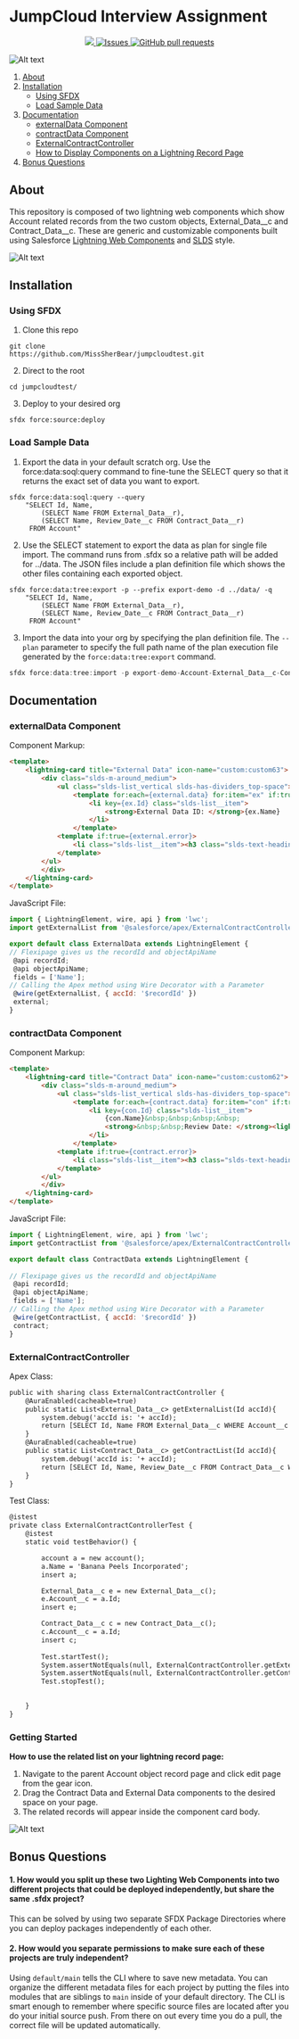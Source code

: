 # JumpCloud Interview Assignment
<p align="center">
    <a href="https://codecov.io/gh/MissSherBear/jumpcloudtest">
      <img src="https://codecov.io/gh/MissSherBear/jumpcloudtest/branch/master/graph/badge.svg" />
    </a>
    <a href="https://github.com/MissSherBear/jumpcloudtest/issues">
      <img alt="Issues" src="https://img.shields.io/github/issues/MissSherBear/jumpcloudtest?color=0088ff" />
    </a>
    <a href="https://github.com/MissSherBear/jumpcloudtest/pulls">
      <img alt="GitHub pull requests" src="https://img.shields.io/github/issues-pr/MissSherBear/jumpcloudtest?color=0088ff" />
    </a>
    </p>

![Alt text](./assets/page.png "Page")

1. [About](#about)
1. [Installation](#installation)
    - [Using SFDX](#using-sfdx)
    - [Load Sample Data](#load-sample-data)
1. [Documentation](#documentation)
    - [externalData Component](#externalData-component)
    - [contractData Component](#contractData-component)
    - [ExternalContractController](#externalContractController)
    - [How to Display Components on a Lightning Record Page](#getting-started) 
1. [Bonus Questions](#bonus-questions)

## About
This repository is composed of two lightning web components which show Account related records from the two custom objects, External_Data__c and Contract_Data__c. These are generic and customizable components built using Salesforce [Lightning Web Components](https://developer.salesforce.com/docs/component-library/documentation/lwc) and [SLDS](https://www.lightningdesignsystem.com/) style.

![Alt text](./assets/component.png "component")

## Installation
### Using SFDX
1. Clone this repo
```
git clone 
https://github.com/MissSherBear/jumpcloudtest.git
```
2. Direct to the root
```
cd jumpcloudtest/
```
3. Deploy to your desired org
```
sfdx force:source:deploy 
```

### Load Sample Data
1. Export the data in your default scratch org.
Use the force:data:soql:query command to fine-tune the SELECT query so that it returns the exact set of data you want to export.
```
sfdx force:data:soql:query --query 
    "SELECT Id, Name, 
        (SELECT Name FROM External_Data__r), 
        (SELECT Name, Review_Date__c FROM Contract_Data__r) 
     FROM Account"
```
2. Use the SELECT statement to export the data as plan for single file import. The command runs from .sfdx so a relative path will be added for ../data. The JSON files include a plan definition file which shows the other files containing each exported object.
```
sfdx force:data:tree:export -p --prefix export-demo -d ../data/ -q 
    "SELECT Id, Name, 
        (SELECT Name FROM External_Data__r), 
        (SELECT Name, Review_Date__c FROM Contract_Data__r) 
     FROM Account" 
```
3. Import the data into your org by specifying the plan definition file. The `--plan` parameter to specify the full path name of the plan execution file generated by the `force:data:tree:export` command. 
```c
sfdx force:data:tree:import -p export-demo-Account-External_Data__c-Contract_Data__c-plan.json
```

## Documentation
### externalData Component
Component Markup:
```html
<template>
    <lightning-card title="External Data" icon-name="custom:custom63">
        <div class="slds-m-around_medium">
            <ul class="slds-list_vertical slds-has-dividers_top-space">
                <template for:each={external.data} for:item="ex" if:true={external.data}>
                    <li key={ex.Id} class="slds-list__item">
                        <strong>External Data ID: </strong>{ex.Name}
                    </li>
                </template>
            <template if:true={external.error}>
                <li class="slds-list__item"><h3 class="slds-text-heading_small slds-text-color_error">{external.error}</h3></li>
            </template>
        </ul>
        </div>
    </lightning-card>
</template>
```
JavaScript File:
```js
import { LightningElement, wire, api } from 'lwc';
import getExternalList from '@salesforce/apex/ExternalContractController.getExternalList';

export default class ExternalData extends LightningElement {
// Flexipage gives us the recordId and objectApiName
 @api recordId;
 @api objectApiName;
 fields = ['Name']; 
// Calling the Apex method using Wire Decorator with a Parameter
 @wire(getExternalList, { accId: '$recordId' }) 
 external;
}
```
### contractData Component
Component Markup:
```html
<template>
    <lightning-card title="Contract Data" icon-name="custom:custom62">
        <div class="slds-m-around_medium">
            <ul class="slds-list_vertical slds-has-dividers_top-space">
                <template for:each={contract.data} for:item="con" if:true={contract.data}>
                    <li key={con.Id} class="slds-list__item">
                        {con.Name}&nbsp;&nbsp;&nbsp;&nbsp;   
                        <strong>&nbsp;&nbsp;Review Date: </strong><lightning-formatted-date-time value={con.Review_Date__c} year="numeric" month="2-digit" day="2-digit" time-zone="UTC"></lightning-formatted-date-time>
                    </li>
                </template>
            <template if:true={contract.error}>
                <li class="slds-list__item"><h3 class="slds-text-heading_small slds-text-color_error">{contract.error}</h3></li>
            </template>
        </ul>
        </div>
    </lightning-card>
</template>
```
JavaScript File:
```js
import { LightningElement, wire, api } from 'lwc';
import getContractList from '@salesforce/apex/ExternalContractController.getContractList';

export default class ContractData extends LightningElement {
    
// Flexipage gives us the recordId and objectApiName
 @api recordId;
 @api objectApiName;
 fields = ['Name']; 
// Calling the Apex method using Wire Decorator with a Parameter
 @wire(getContractList, { accId: '$recordId' }) 
 contract;
}
```
### ExternalContractController
Apex Class:
```cls
public with sharing class ExternalContractController {
    @AuraEnabled(cacheable=true)
    public static List<External_Data__c> getExternalList(Id accId){
        system.debug('accId is: '+ accId);
        return [SELECT Id, Name FROM External_Data__c WHERE Account__c = :accId];
    }
    @AuraEnabled(cacheable=true)
    public static List<Contract_Data__c> getContractList(Id accId){
        system.debug('accId is: '+ accId);
        return [SELECT Id, Name, Review_Date__c FROM Contract_Data__c WHERE Account__c = :accId];
    }
}
```
Test Class:
```cls
@istest
private class ExternalContractControllerTest {
    @istest
    static void testBehavior() {

        account a = new account();
        a.Name = 'Banana Peels Incorporated';
        insert a;

        External_Data__c e = new External_Data__c();
        e.Account__c = a.Id;
        insert e;

        Contract_Data__c c = new Contract_Data__c();
        c.Account__c = a.Id;
        insert c;
        
        Test.startTest();
        System.assertNotEquals(null, ExternalContractController.getExternalList(a.Id));
        System.assertNotEquals(null, ExternalContractController.getContractList(a.Id));
        Test.stopTest();
        

    }
}
```

### Getting Started 
<b>How to use the related list on your lightning record page:</b>
1. Navigate to the parent Account object record page and click edit page from the gear icon.
2. Drag the Contract Data and External Data components to the desired space on your page.
3. The related records will appear inside the component card body.

![Alt text](./assets/edit.png "Edit")

## Bonus Questions
#### 1. <b>How would you split up these two Lighting Web Components into two different projects that could be deployed independently, but share the same .sfdx project?</b> 
This can be solved by using two separate SFDX Package Directories where you can deploy packages independently of each other.<br> 
#### 2. <b>How would you separate permissions to make sure each of these projects are truly independent?</b>
Using `default/main` tells the CLI where to save new metadata. You can organize the different metadata files for each project by putting the files into modules that are siblings to `main` inside of your default directory. The CLI is smart enough to remember where specific source files are located after you do your initial source push. From there on out every time you do a pull, the correct file will be updated automatically.

